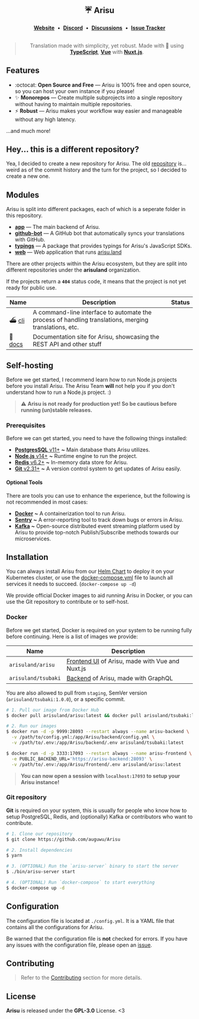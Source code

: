<div align='center'>
  <h2>☔ Arisu</h2>
  <div align='center'>
    <a href="https://arisu.land"><strong>Website</strong></a>&nbsp;&nbsp;•&nbsp;&nbsp;<a href="https://arisu.land/discord"><strong>Discord</strong></a>&nbsp;&nbsp;•&nbsp;&nbsp;<a href="https://github.com/auguwu/Arisu/discussions"><strong>Discussions</strong></a>&nbsp;&nbsp;•&nbsp;&nbsp;<a href="https://youtrack.floofy.dev/projects/4381512b-a4dc-4fc1-ae7c-82d178a99aa1"><strong>Issue Tracker</strong></a>    
  </div>
  <br />
  <blockquote>Translation made with simplicity, yet robust. Made with 💖 using <a href='https://typescriptlang.org'><strong>TypeScript</strong></a>, <a href='https://vuejs.org'><strong>Vue</strong></a> with <a href='https://nuxtjs.org'><strong>Nuxt.js</strong></a>.</blockquote>
</div>

## Features

- :octocat: **Open Source and Free** — Arisu is 100% free and open source, so you can host your own instance if you please!
- ✨ **Monorepos** — Create multiple subprojects into a single repository without having to maintain multiple repositories.
- ⚡ **Robust** — Arisu makes your workflow way easier and manageable without any high latency.

...and much more!

## Hey... this is a different repository?

Yea, I decided to create a new repository for Arisu. The old [repository](https://github.com/arisuland/Arisu) is... weird as of the commit history and the turn for the project, so I decided to create a new one.

## Modules

Arisu is split into different packages, each of which is a seperate folder in this repository.

- [**app**](./app) — The main backend of Arisu.
- [**github-bot**](./github-bot) — A GitHub bot that automatically syncs your translations with GitHub.
- [**typings**](./typings) — A package that provides typings for Arisu's JavaScript SDKs.
- [**web**](./web) — Web application that runs [arisu.land](https://arisu.land)

There are other projects within the Arisu ecosystem, but they are split into different repositories under the **arisuland** organization.

If the projects return a **`404`** status code, it means that the project is not yet ready for public use.

| Name                                         | Description                                                                                           | Status |
| -------------------------------------------- | ----------------------------------------------------------------------------------------------------- | ------ |
| ⛴ [cli](https://github.com/arisuland/cli)    | A command-line interface to automate the process of handling translations, merging translations, etc. |
| 🐳 [docs](https://github.com/arisuland/docs) | Documentation site for Arisu, showcasing the REST API and other stuff                                 |

## Self-hosting

Before we get started, I recommend learn how to run Node.js projects before you install Arisu. The Arisu Team **will** not help you if you don't understand how to run a Node.js project. :)

> :warning: **Arisu is not ready for production yet! So be cautious before running (un)stable releases.**

### Prerequisites

Before we can get started, you need to have the following things installed:

- [**PostgresSQL** v11+](https://postgresql.org) **~** Main database thats Arisu utilizes.
- [**Node.js** v14+](https://nodejs.org/en/) **~** Runtime engine to run the project.
- [**Redis** v6.2+](https://redis.io) **~** In-memory data store for Arisu.
- [**Git** v2.31+](https://git-scm.com) **~** A version control system to get updates of Arisu easily.

#### Optional Tools

There are tools you can use to enhance the experience, but the following is not recommended in most cases:

- [**Docker**](https://docker.com) **~** A containerization tool to run Arisu.
- [**Sentry**](https://sentry.io) **~** A error-reporting tool to track down bugs or errors in Arisu.
- [**Kafka**](https://kafka.apache.org) **~** Open-source distributed event streaming platform used by Arisu to provide top-notch Publish/Subscribe methods towards our microservices.

## Installation

You can always install Arisu from our [Helm Chart](https://github.com/arisuland/helm) to deploy it on your Kubernetes cluster, or use the [docker-compose.yml](./docker-compose.yml) file to launch all services it needs to succeed. (`docker-compose up -d`)

We provide official Docker images to aid running Arisu in Docker, or you can use the Git repository to contribute or to self-host.

### Docker

Before we get started, Docker is required on your system to be running fully before continuing. Here is a list of images we provide:

| Name                | Description                                              |
| ------------------- | -------------------------------------------------------- |
| `arisuland/arisu`   | [Frontend UI](./web) of Arisu, made with Vue and Nuxt.js |
| `arisuland/tsubaki` | [Backend](./app) of Arisu, made with GraphQL             |

You are also allowed to pull from `staging`, SemVer version (`arisuland/tsubaki:1.0.0`), or a specific commit.

```sh
# 1. Pull our image from Docker Hub
$ docker pull arisuland/arisu:latest && docker pull arisuland/tsubaki:latest

# 2. Run our images
$ docker run -d -p 9999:28093 --restart always --name arisu-backend \
  -v /path/to/config.yml:/app/Arisu/backend/config.yml \
  -v /path/to/.env:/app/Arisu/backend/.env arisuland/tsubaki:latest

$ docker run -d -p 3333:17093 --restart always --name arisu-frontend \
  -e PUBLIC_BACKEND_URL='https://arisu-backend:28093' \
  -v /path/to/.env:/app/Arisu/frontend/.env arisuland/arisu:latest
```

> **You can now open a session with `localhost:17093` to setup your Arisu instance!**

### Git repository

**Git** is required on your system, this is usually for people who know how to setup PostgreSQL, Redis, and (optionally) Kafka or
contributors who want to contribute.

```sh
# 1. Clone our repository
$ git clone https://github.com/auguwu/Arisu

# 2. Install dependencies
$ yarn

# 3. (OPTIONAL) Run the `arisu-server` binary to start the server
$ ./bin/arisu-server start

# 4. (OPTIONAL) Run `docker-compose` to start everything
$ docker-compose up -d
```

## Configuration

The configuration file is located at `./config.yml`. It is a YAML file that contains all the configurations for Arisu.

Be warned that the configuration file is **not** checked for errors. If you have any issues with the configuration file, please open an [issue](https://github.com/arisuland/Arisu/issues).

## Contributing

> Refer to the [Contributing](.github/CONTRIBUTING.md) section for more details.

## License

**Arisu** is released under the **GPL-3.0** License. <3
